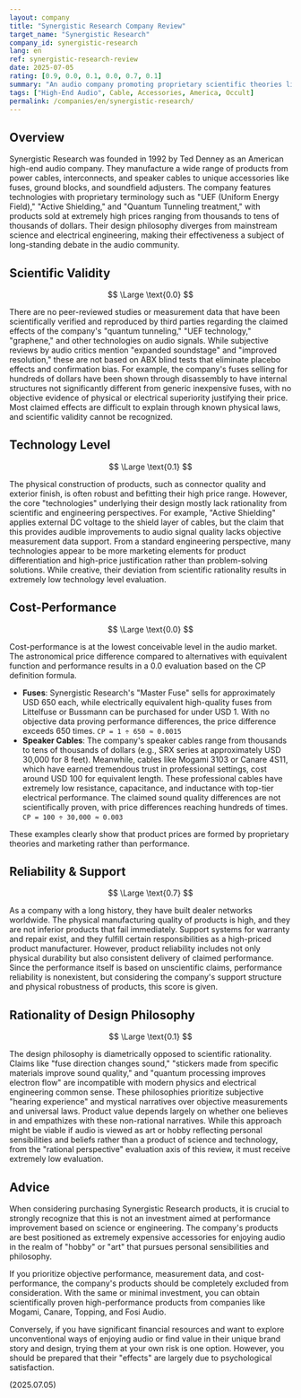 ```yaml
---
layout: company
title: "Synergistic Research Company Review"
target_name: "Synergistic Research"
company_id: synergistic-research
lang: en
ref: synergistic-research-review
date: 2025-07-05
rating: [0.9, 0.0, 0.1, 0.0, 0.7, 0.1]
summary: "An audio company promoting proprietary scientific theories like 'quantum tunneling' and 'UEF technology' while developing extremely high-priced cables and accessories. Most products lack clear evidence of effectiveness from mainstream scientific and engineering perspectives. While supported by users who believe in brand value and subjective sound quality evaluations, the objective performance-to-price ratio is among the lowest in the audio market. Purchase decisions test personal beliefs rather than scientific rationality."
tags: ["High-End Audio", Cable, Accessories, America, Occult]
permalink: /companies/en/synergistic-research/
---
```


## Overview

Synergistic Research was founded in 1992 by Ted Denney as an American high-end audio company. They manufacture a wide range of products from power cables, interconnects, and speaker cables to unique accessories like fuses, ground blocks, and soundfield adjusters. The company features technologies with proprietary terminology such as "UEF (Uniform Energy Field)," "Active Shielding," and "Quantum Tunneling treatment," with products sold at extremely high prices ranging from thousands to tens of thousands of dollars. Their design philosophy diverges from mainstream science and electrical engineering, making their effectiveness a subject of long-standing debate in the audio community.

## Scientific Validity

$$ \Large \text{0.0} $$

There are no peer-reviewed studies or measurement data that have been scientifically verified and reproduced by third parties regarding the claimed effects of the company's "quantum tunneling," "UEF technology," "graphene," and other technologies on audio signals. While subjective reviews by audio critics mention "expanded soundstage" and "improved resolution," these are not based on ABX blind tests that eliminate placebo effects and confirmation bias. For example, the company's fuses selling for hundreds of dollars have been shown through disassembly to have internal structures not significantly different from generic inexpensive fuses, with no objective evidence of physical or electrical superiority justifying their price. Most claimed effects are difficult to explain through known physical laws, and scientific validity cannot be recognized.

## Technology Level

$$ \Large \text{0.1} $$

The physical construction of products, such as connector quality and exterior finish, is often robust and befitting their high price range. However, the core "technologies" underlying their design mostly lack rationality from scientific and engineering perspectives. For example, "Active Shielding" applies external DC voltage to the shield layer of cables, but the claim that this provides audible improvements to audio signal quality lacks objective measurement data support. From a standard engineering perspective, many technologies appear to be more marketing elements for product differentiation and high-price justification rather than problem-solving solutions. While creative, their deviation from scientific rationality results in extremely low technology level evaluation.

## Cost-Performance

$$ \Large \text{0.0} $$

Cost-performance is at the lowest conceivable level in the audio market. The astronomical price difference compared to alternatives with equivalent function and performance results in a 0.0 evaluation based on the CP definition formula.

-   **Fuses**: Synergistic Research's "Master Fuse" sells for approximately USD 650 each, while electrically equivalent high-quality fuses from Littelfuse or Bussmann can be purchased for under USD 1. With no objective data proving performance differences, the price difference exceeds 650 times. `CP = 1 ÷ 650 ≈ 0.0015`
-   **Speaker Cables**: The company's speaker cables range from thousands to tens of thousands of dollars (e.g., SRX series at approximately USD 30,000 for 8 feet). Meanwhile, cables like Mogami 3103 or Canare 4S11, which have earned tremendous trust in professional settings, cost around USD 100 for equivalent length. These professional cables have extremely low resistance, capacitance, and inductance with top-tier electrical performance. The claimed sound quality differences are not scientifically proven, with price differences reaching hundreds of times. `CP = 100 ÷ 30,000 ≈ 0.003`

These examples clearly show that product prices are formed by proprietary theories and marketing rather than performance.

## Reliability & Support

$$ \Large \text{0.7} $$

As a company with a long history, they have built dealer networks worldwide. The physical manufacturing quality of products is high, and they are not inferior products that fail immediately. Support systems for warranty and repair exist, and they fulfill certain responsibilities as a high-priced product manufacturer. However, product reliability includes not only physical durability but also consistent delivery of claimed performance. Since the performance itself is based on unscientific claims, performance reliability is nonexistent, but considering the company's support structure and physical robustness of products, this score is given.

## Rationality of Design Philosophy

$$ \Large \text{0.1} $$

The design philosophy is diametrically opposed to scientific rationality. Claims like "fuse direction changes sound," "stickers made from specific materials improve sound quality," and "quantum processing improves electron flow" are incompatible with modern physics and electrical engineering common sense. These philosophies prioritize subjective "hearing experience" and mystical narratives over objective measurements and universal laws. Product value depends largely on whether one believes in and empathizes with these non-rational narratives. While this approach might be viable if audio is viewed as art or hobby reflecting personal sensibilities and beliefs rather than a product of science and technology, from the "rational perspective" evaluation axis of this review, it must receive extremely low evaluation.

## Advice

When considering purchasing Synergistic Research products, it is crucial to strongly recognize that this is not an investment aimed at performance improvement based on science or engineering. The company's products are best positioned as extremely expensive accessories for enjoying audio in the realm of "hobby" or "art" that pursues personal sensibilities and philosophy.

If you prioritize objective performance, measurement data, and cost-performance, the company's products should be completely excluded from consideration. With the same or minimal investment, you can obtain scientifically proven high-performance products from companies like Mogami, Canare, Topping, and Fosi Audio.

Conversely, if you have significant financial resources and want to explore unconventional ways of enjoying audio or find value in their unique brand story and design, trying them at your own risk is one option. However, you should be prepared that their "effects" are largely due to psychological satisfaction.

(2025.07.05)